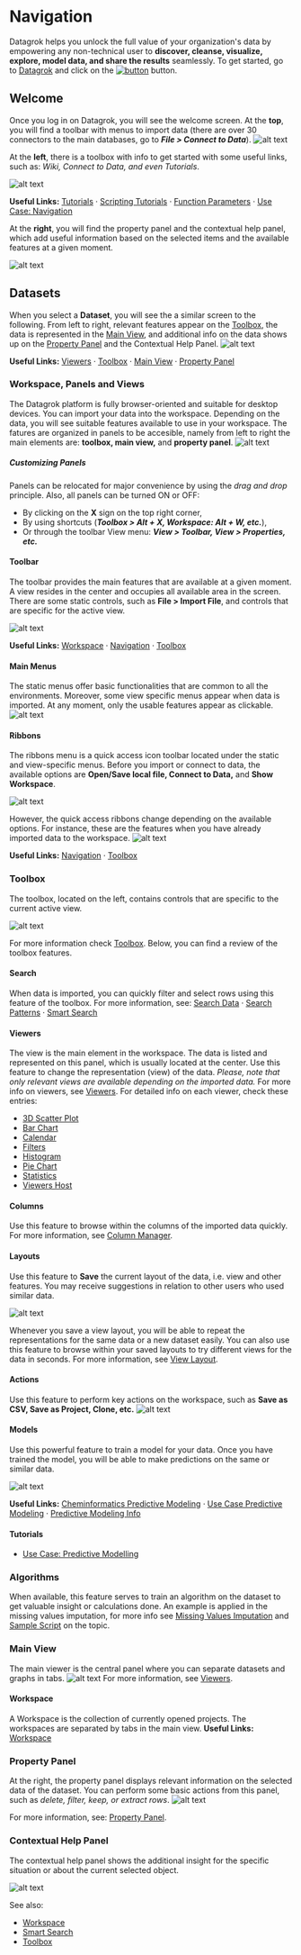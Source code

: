 # Navigation
 Datagrok helps you unlock the full value of your organization's data by empowering any non-technical user to **discover, cleanse, visualize, explore, model data, and share the results** seamlessly. To get started, go to [Datagrok](https://datagrok.ai/) and click on the [![button](../uploads/pictures/button33.JPG "Launch")](https://public.datagrok.ai/?) button.
## Welcome
<!-- Note: this section should be on https://datagrok.ai/help/views/welcome-view -->

Once you log in on Datagrok, you will see the welcome screen. At the **top**, you will find a toolbar with menus to import data (there are over 30 connectors to the main databases, go to _**File > Connect to Data**_). 
![alt text](../uploads/gifs/welcome.gif "Datagrok Welcome Page Menus")

At the **left**, there is a toolbox with info to get started with some useful links, such as: _Wiki, Connect to Data, and even Tutorials_.

![alt text](../uploads/pictures/welcome_start.JPG "Datagrok Welcome Page")

**Useful Links:** [Tutorials](../tutorials/tutorials.md) · [Scripting Tutorials](../tutorials/scripting.md) · [Function Parameters](../tutorials/func-params-enhancement.md) · [Use Case: Navigation](../tutorials/platform-navigation.md)

At the **right**, you will find the property panel and the contextual help panel, which add useful information based on the selected items and the available features at a given moment.

![alt text](../uploads/pictures/welcome_property_panel.JPG "Property Panel and Contextual Help Panel")

<!-- Note: add background to image so that it looks centered. -->
## Datasets

<!-- Note: so far, there is only (linkable) information on public datasets: https://datagrok.ai/help/features/public-datasets
Need to expand https://datagrok.ai/help/features/toolbox
Also, need info for Contextual Help
-->

When you select a **Dataset**, you will see the a similar screen to the following. From left to right, relevant features appear on the [Toolbox](../features/toolbox.md), the data is represented in the [Main View](../entities/view-layout.md), and additional info on the data shows up on the [Property Panel](../features/property-panel.md) and the Contextual Help Panel.
![alt text](../uploads/pictures/dataset.JPG "Datagrok Welcome Page")

**Useful Links:** [Viewers](../viewers/viewers.md) · [Toolbox](../features/toolbox.md) · [Main View](../entities/view-layout.md) · [Property Panel](../features/property-panel.md)

### Workspace, Panels and Views

The Datagrok platform is fully browser-oriented and suitable for desktop devices. You can import your data into the workspace. Depending on the data, you will see suitable features available to use in your workspace. The fatures are organized in panels to be accesible, namely from left to right the main elements are: **toolbox, main view,** and **property panel**.
![alt text](../uploads/pictures/sections2.png "Sections")

<!-- **_Note: Consider another layout for labels in the picture._** -->

##### Customizing Panels
Panels can be relocated for major convenience by using the _drag and drop_ principle. Also, all panels can be turned ON or OFF: 
* By clicking on the **X** sign on the top right corner, 
* By using shortcuts (**_Toolbox > Alt + X, Workspace: Alt + W, etc._**), 
* Or through the toolbar View menu: **_View > Toolbar, View > Properties, etc._**

#### Toolbar
The toolbar provides the main features that are available at a given moment. A view resides in the center and occupies all available area in the screen. There are some static controls, such as **File > Import File**, and controls that are specific for the active view.

![alt text](../uploads/pictures/toolbar.JPG "Toolbar")

**Useful Links:** [Workspace](../features/workspace.md) · [Navigation](../features/navigation.md) · [Toolbox](../features/toolbox.md)
#### Main Menus
The static menus offer basic functionalities that are common to all the environments. Moreover, some view specific menus appear when data is imported. At any moment, only the usable features appear as clickable.
![alt text](../uploads/pictures/main_toolbar.JPG "Main Menus")
#### Ribbons
The ribbons menu is a quick access icon toolbar located under the static and view-specific menus. Before you import or connect to data, the available options are **Open/Save local file, Connect to Data,** and **Show Workspace**.

![alt text](../uploads/gifs/ribbons.gif "Ribbons Menu")

However, the quick access ribbons change depending on the available options. For instance, these are the features when you have already imported data to the workspace.
![alt text](../uploads/pictures/icon_menu.JPG "Ribbon Toolbar")

**Useful Links:** [Navigation](../features/navigation.md) · [Toolbox](../features/toolbox.md)

### Toolbox
The toolbox, located on the left, contains controls that are specific to the current active view.

![alt text](../uploads/pictures/toolbox.png "Toolbox")

For more information check [Toolbox](../features/toolbox.md). Below, you can find a review of the toolbox features.
#### Search
When data is imported, you can quickly filter and select rows using this feature of the toolbox. 
For more information, see: [Search Data](../features/data-search.md) · [Search Patterns](../features/data-search-patterns.md) · [Smart Search](../features/data-search-patterns.md)
#### Viewers 
The view is the main element in the workspace. The data is listed and represented on this panel, which is usually located at the center. Use this feature to change the representation (view) of the data. _Please, note that only relevant views are available depending on the imported data._
For more info on viewers, see [Viewers](../viewers/viewers.md). For detailed info on each viewer, check these entries:
*   [3D Scatter Plot](../viewers/3d-scatter-plot.md)
*   [Bar Chart](../viewers/bar-chart.md)
*   [Calendar](../viewers/calendar.md)
*   [Filters](../viewers/filters.md)
*   [Histogram](../viewers/histogram.md)
*   [Pie Chart](../viewers/pie-chart.md)
*   [Statistics](../viewers/statistics.md)
*   [Viewers Host](../viewers/viewer-host.md)

<!-- Note: need to add more info in the viewer posts. -->

#### Columns
Use this feature to browse within the columns of the imported data quickly. For more information, see [Column Manager](../features/column-manager.md).
#### Layouts 
Use this feature to **Save** the current layout of the data, i.e. view and other features. You may receive suggestions in relation to other users who used similar data. 

![alt text](../uploads/pictures/layouts.JPG "Layouts")

<!-- Note: Consider changing picture -->

Whenever you save a view layout, you will be able to repeat the representations for the same data or a new dataset easily. You can also use this feature to browse within your saved layouts to try different views for the data in seconds. For more information, see [View Layout](../entities/view-layout.md).
#### Actions
Use this feature to perform key actions on the workspace, such as **Save as CSV, Save as Project, Clone, etc.** 
![alt text](../uploads/pictures/actions.JPG "Layouts")
#### Models 
Use this powerful feature to train a model for your data. Once you have trained the model, you will be able to make predictions on the same or similar data. 

![alt text](../uploads/pictures/models.JPG "Models")

**Useful Links:** [Cheminformatics Predictive Modeling](../domains/chem/chem-predictive-modeling.md) · [Use Case Predictive Modeling](../tutorials/predictive-modeling.md) · [Predictive Modeling Info](../plugins/predictive-modeling-info.md)
#### Tutorials
* [Use Case: Predictive Modelling](../tutorials/predictive-modeling.md)
### Algorithms
When available, this feature serves to train an algorithm on the dataset to get valuable insight or calculations done. An example is applied in the missing values imputation, for more info see [Missing Values Imputation](../dialogs/missing-values-imputation.md) and [Sample Script](https://public.datagrok.ai/js/samples/domains/data-science/missing-values-imputation) on the topic.

### Main View
The main viewer is the central panel where you can separate datasets and graphs in tabs.
![alt text](../uploads/pictures/main_view.JPG "Main View")
For more information, see [Viewers](../viewers/viewers.md).
#### Workspace
A Workspace is the collection of currently opened projects. The workspaces are separated by tabs in the main view. **Useful Links:** [Workspace](../features/workspace.md)
### Property Panel
At the right, the property panel displays relevant information on the selected data of the dataset. You can perform some basic actions from this panel, such as _delete, filter, keep, or extract rows_.
![alt text](../uploads/pictures/property_panel.JPG "Property Panel")

For more information, see: [Property Panel](../features/property-panel.md).
### Contextual Help Panel
The contextual help panel shows the additional insight for the specific situation or about the current selected object. 

![alt text](../uploads/pictures/contextual_help_panel.JPG "Contextual Help Panel")

See also:
 * [Workspace](../features/workspace.md) 
 * [Smart Search](../features/smart-search.md) 
 * [Toolbox](../features/toolbox.md) 

<!-- ##### Notes -->
<!-- * Emphasis on data analysis view > table view -->
<!-- * Website view for data analysis  -->
<!-- * One page about how you navigate on the system, dock &  undock -->
<!-- * Selecting data in multiple views > navigate back and forth, etc. -->